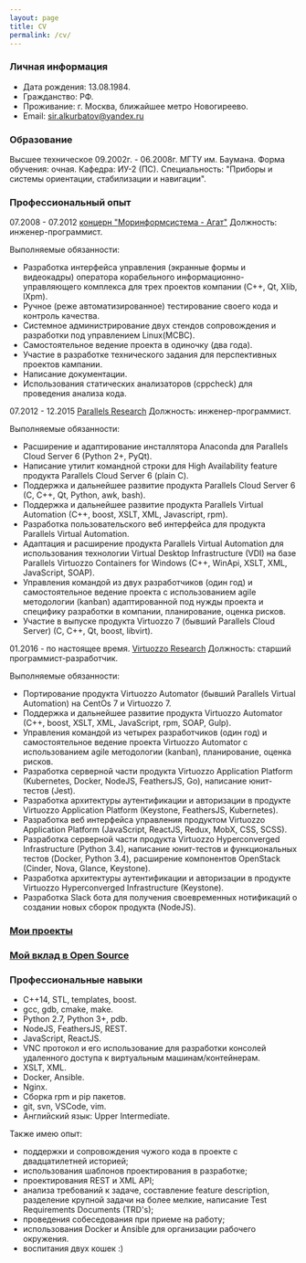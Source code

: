 ```yaml
---
layout: page
title: CV
permalink: /cv/
---
```

### Личная информация
* Дата рождения: 13.08.1984.
* Гражданство: РФ.
* Проживание: г. Москва, ближайшее метро Новогиреево.
* Email: sir.alkurbatov@yandex.ru


### Образование
Высшее техническое
09.2002г. - 06.2008г.
МГТУ им. Баумана.
Форма обучения: очная.
Кафедра: ИУ-2 (ПС).
Специальность: "Приборы и системы ориентации, стабилизации и навигации".


### Профессиональный опыт
07.2008 - 07.2012
[концерн "Моринформсистема - Агат"](http://www.concern-agat.ru)
Должность: инженер-программист.

Выполняемые обязанности:
* Разработка интерфейса управления (экранные формы и видеокадры) оператора корабельного информационно-управляющего комплекса для трех проектов компании (C++, Qt, Xlib, lXpm).
* Ручное (реже автоматизированное) тестирование своего кода и контроль качества.
* Системное администрирование двух стендов сопровождения и разработки под управлением Linux(МСВС).
* Самостоятельное ведение проекта в одиночку (два года).
* Участие в разработке технического задания для перспективных проектов кампании.
* Написание документации.
* Использования статических анализаторов (cppcheck) для проведения анализа кода.

07.2012 - 12.2015
[Parallels Research](https://www.parallels.com)
Должность: инженер-программист.

Выполняемые обязанности:
* Расширение и адаптирование инсталлятора Anaconda для Parallels Cloud Server 6 (Python 2+, PyQt).
* Написание утилит командной строки для High Availability feature продукта Parallels Cloud Server 6 (plain С).
* Поддержка и дальнейшее развитие продукта Parallels Cloud Server 6 (C, C++, Qt, Python, awk, bash).
* Поддержка и дальнейшее развитие продукта Parallels Virtual Automation (C++, boost, XSLT, XML, Javascript, rpm).
* Разработка пользовательского веб интерфейса для продукта Parallels Virtual Automation.
* Адаптация и расширение продукта Parallels Virtual Automation для использования технологии Virtual Desktop Infrastructure (VDI) на базе Parallels Virtuozzo Containers for Windows (C++, WinApi, XSLT, XML, JavaScript, SOAP).
* Управления командой из двух разработчиков (один год) и самостоятельное ведение проекта с использованием agile методологии (kanban) адаптированной под нужды проекта и специфику разработки в компании, планирование, оценка рисков.
* Участие в выпуске продукта Virtuozzo 7 (бывший Parallels Cloud Server) (C, C++, Qt, boost, libvirt).

01.2016 - по настоящее время.
[Virtuozzo Research](https://virtuozzo.com)
Должность: старший программист-разработчик.

Выполняемые обязанности:
* Портирование продукта Virtuozzo Automator (бывший Parallels Virtual Automation) на CentOs 7 и Virtuozzo 7.
* Поддержка и дальнейшее развитие продукта Virtuozzo Automator (C++, boost, XSLT, XML, JavaScript, rpm, SOAP, Gulp).
* Управления командой из четырех разработчиков (один год) и самостоятельное ведение проекта Virtuozzo Automator с использованием agile методологии (kanban), планирование, оценка рисков.
* Разработка серверной части продукта Virtuozzo Application Platform (Kubernetes, Docker, NodeJS, FeathersJS, Go), написание юнит-тестов (Jest).
* Разработка архитектуры аутентификации и авторизации в продукте Virtuozzo Application Platform (Keystone, FeathersJS, Kubernetes).
* Разработка веб интерфейса управления продуктом Virtuozzo Application Platform (JavaScript, ReactJS, Redux, MobX, CSS, SCSS).
* Разработка серверной части продукта Virtuozzo Hyperconverged Infrastructure (Python 3.4), написание юнит-тестов и функциональных тестов (Docker, Python 3.4), расширение компонентов OpenStack (Cinder, Nova, Glance, Keystone).
* Разработка архитектуры аутентификации и авторизации в продукте Virtuozzo Hyperconverged Infrastructure (Keystone).
* Разработка Slack бота для получения своевременных нотификаций о создании новых сборок продукта (NodeJS).


### [Мои проекты](/projects)


### [Мой вклад в Open Source](/contributions)


### Профессиональные навыки
* C++14, STL, templates, boost.
* gcc, gdb, cmake, make.
* Python 2.7, Python 3+, pdb.
* NodeJS, FeathersJS, REST.
* JavaScript, ReactJS.
* VNC протокол и его использование для разработки консолей удаленного доступа к виртуальным машинам/контейнерам.
* XSLT, XML.
* Docker, Ansible.
* Nginx.
* Сборка rpm и pip пакетов.
* git, svn, VSCode, vim.
* Английский язык: Upper Intermediate.

Также имею опыт:
* поддержки и сопровождения чужого кода в проекте с двадцатилетней историей;
* использования шаблонов проектирования в разработке;
* проектирования REST и XML API;
* анализа требований к задаче, составление feature description, разделение крупной задачи на более мелкие, написание Test Requirements Documents (TRD's);
* проведения собеседования при приеме на работу;
* использования Docker и Ansible для организации рабочего окружения.
* воспитания двух кошек :)
